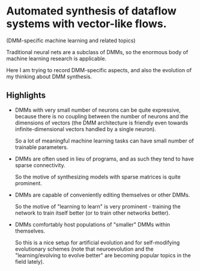# Automated synthesis of dataflow systems with vector-like flows.

(DMM-specific machine learning and related topics)

Traditional neural nets are a subclass of DMMs, so the enormous body of machine learning research is applicable.

Here I am trying to record DMM-specific aspects, and also the evolution of my thinking about DMM synthesis.

## Highlights

 * DMMs with very small number of neurons can be quite expressive, because there is no coupling between the number of neurons and the dimensions of vectors (the DMM architecture is friendly even towards infinite-dimensional vectors handled by a single neuron).

   So a lot of meaningful machine learning tasks can have small number of trainable parameters.

 * DMMs are often used in lieu of programs, and as such they tend to have sparse connectivity.

   So the motive of synthesizing models with sparse matrices is quite prominent.

 * DMMs are capable of conveniently editing themselves or other DMMs.

   So the motive of "learning to learn" is very prominent - training the network to train itself better (or to train other networks better).

 * DMMs comfortably host populations of "smaller" DMMs within themselves.

   So this is a nice setup for artificial evolution and for self-modifying evolutionary schemes (note that neuroevolution and the "learning/evolving to evolve better" are becoming popular topics in the field lately). 
